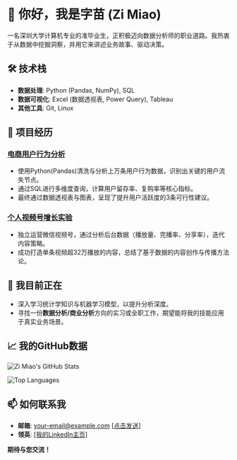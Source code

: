 
# 👋 你好，我是字苗 (Zi Miao)

一名深圳大学计算机专业的准毕业生，正积极迈向数据分析师的职业道路。我热衷于从数据中挖掘洞察，并用它来讲述业务故事、驱动决策。

## 🛠️ 技术栈

- **数据处理**: Python (Pandas, NumPy), SQL
- **数据可视化**: Excel (数据透视表, Power Query), Tableau
- **其他工具**: Git, Linux

## 📖 项目经历

### [电商用户行为分析](https://github.com/AnalyticsByZiMiao/e-commerce-data-analysis)
- 使用Python(Pandas)清洗与分析上万条用户行为数据，识别出关键的用户流失节点。
- 通过SQL进行多维度查询，计算用户留存率、复购率等核心指标。
- 最终通过数据透视表与图表，呈现了提升用户活跃度的3条可行性建议。

### [个人视频号增长实验](https://github.com/AnalyticsByZiMiao)
- 独立运营微信视频号，通过分析后台数据（播放量、完播率、分享率），迭代内容策略。
- 成功打造单条视频超32万播放的内容，总结了基于数据的内容创作与传播方法论。

## 🌱 我目前正在

- 深入学习统计学知识与机器学习模型，以提升分析深度。
- 寻找一份**数据分析/商业分析**方向的实习或全职工作，期望能将我的技能应用于真实业务场景。

## 📈 我的GitHub数据

![Zi Miao's GitHub Stats](https://github-readme-stats.vercel.app/api?username=AnalyticsByZiMiao&show_icons=true&theme=radical)

![Top Languages](https://github-readme-stats.vercel.app/api/top-langs/?username=AnalyticsByZiMiao&layout=compact&theme=radical)

## 📫 如何联系我

- **邮箱**: your-email@example.com [[点击发送]](mailto:your-email@example.com)
- **领英**: [[我的LinkedIn主页]](https://www.linkedin.com/in/your-profile/)

**期待与您交流！**